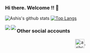 ### Hi there. Welcome !! 👋


![Ashis's github stats](https://github-readme-stats.vercel.app/api?username=ashchk&show_icons=true&theme=radical)
[![Top Langs](https://github-readme-stats.vercel.app/api/top-langs/?username=ashchk&show_icons=true&theme=radical)](https://github.com/ashchk/github-readme-stats)


<a href="https://github.com/ashchk/DesignPattern">
  <img align="left" src="https://github-readme-stats.vercel.app/api/pin/?username=ashchk&show_icons=true&theme=highcontrast&repo=DesignPattern" />
</a>

<a href="https://github.com/ashchk/CodeForFun">
  <img align="left" src="https://github-readme-stats.vercel.app/api/pin/?username=ashchk&show_icons=true&theme=highcontrast&repo=CodeForFun" />
</a>

### Other social accounts

<p align="center">
  <a href="https://dev.to/ashchk" target="blank">
    <img align="center" src="https://cdn.jsdelivr.net/npm/simple-icons@3.0.1/icons/dev-dot-to.svg" alt="ashchk" height="30" width="30" />
  </a>&nbsp;&nbsp;&nbsp;
   
</p>

<!--
**ashchk/ashchk** is a ✨ _special_ ✨ repository because its `README.md` (this file) appears on your GitHub profile.
// theme can be dark, radical, merko, gruvbox, tokyonight, onedark, cobalt, synthwave, highcontrast, dracula
Here are some ideas to get you started:

- 🔭 I’m currently working on ...
- 🌱 I’m currently learning ...
- 👯 I’m looking to collaborate on ...
- 🤔 I’m looking for help with ...
- 💬 Ask me about ...
- 📫 How to reach me: ...
- 😄 Pronouns: ...
- ⚡ Fun fact: ...
-->
